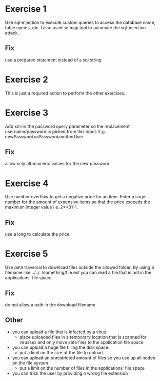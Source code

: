 # Exercise 1
Use sql-injection to execute custom queries to access the database name, table names, etc.
I also used sqlmap tool to automate the sql-injection attack.

## Fix
use a prepared statement instead of a sql string

# Exercise 2
This is just a required action to perform the other exercises.

# Exercise 3
Add xml in the password query parameter so the replacement username/password is picked from this input.
E.g. newPassword=aPassword</pwd><userName>anotherUser</userName><pwd>

## Fix
allow only alfanumeric values for the new password

# Exercise 4
Use number overflow to get a negative price for an item.
Enter a large number for the amount of expensive items so that the price exceeds the maximum integer value i.e. 2**31-1.

## Fix
use a long to calculate the price

# Exercise 5
Use path traversal to download files outside the allowed folder.
By using a filename like ../../../something/file.ext you can read a file that is not in the applications' file space.

## Fix
do not allow a path in the download filename

## Other
- you can upload a file that is infected by a virus
  - place uploaded files in a temporary location that is scanned for virusses and only move safe files to the application file space
- you can upload a huge file filling the disk space
  - put a limit on the size of the file to upload
- you can upload an unrestricted amount of files so you use up all nodes on the file system
  - put a limit on the number of files in the applications' file space
- you can trick the user by providing a wrong file extension
